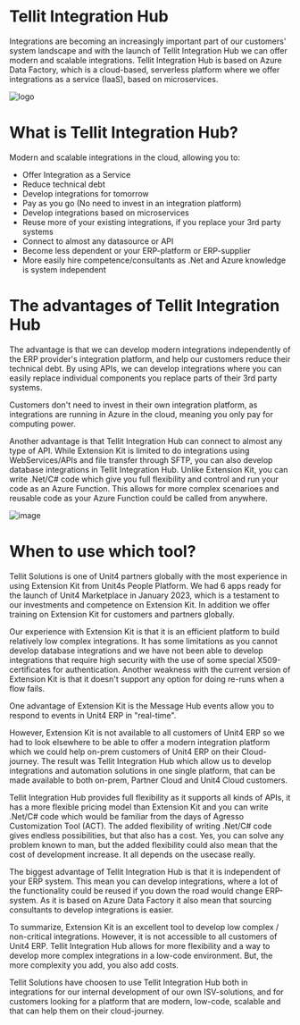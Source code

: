 # Tellit Integration Hub

Integrations are becoming an increasingly important part of our customers' system landscape and with the launch of Tellit Integration Hub we can offer modern and scalable integrations. Tellit Integration Hub is based on Azure Data Factory, which is a cloud-based, serverless platform where we offer integrations as a service (IaaS), based on microservices.

![logo](https://user-images.githubusercontent.com/112073908/219849723-51d2b7fe-427c-4978-8375-de881e1af79f.png)


# What is Tellit Integration Hub?

Modern and scalable integrations in the cloud, allowing you to:

- Offer Integration as a Service
- Reduce technical debt
- Develop integrations for tomorrow
- Pay as you go (No need to invest in an integration platform)
- Develop integrations based on microservices
- Reuse more of your existing integrations, if you replace your 3rd party systems
- Connect to almost any datasource or API
- Become less dependent or your ERP-platform or ERP-supplier
- More easily hire competence/consultants as .Net and Azure knowledge is system independent


# The advantages of Tellit Integration Hub

The advantage is that we can develop modern integrations independently of the ERP provider's integration platform, and help our customers reduce their technical debt. By using APIs, we can develop integrations where you can easily replace individual components you replace parts of their 3rd party systems.

Customers don't need to invest in their own integration platform, as integrations are running in Azure in the cloud, meaning you only pay for computing power.

Another advantage is that Tellit Integration Hub can connect to almost any type of API.
While Extension Kit is limited to do integrations using WebServices/APIs and file transfer through SFTP, you can also develop database integrations in Tellit Integration Hub. Unlike Extension Kit, you can write .Net/C# code which give you full flexibility and control and run your code as an Azure Function.
This allows for more complex scenarioes and reusable code as your Azure Function could be called from anywhere.

![image](https://user-images.githubusercontent.com/112073908/219850431-615bbf95-0698-4fd1-8e8c-a86903216f49.png)


# When to use which tool?

Tellit Solutions is one of Unit4 partners globally with the most experience in using Extension Kit from Unit4s People Platform.
We had 6 apps ready for the launch of Unit4 Marketplace in January 2023, which is a testament to our investments and competence on Extension Kit.
In addition we offer training on Extension Kit for customers and partners globally.

Our experience with Extension Kit is that it is an efficient platform to build relatively low complex integrations. It has some limitations as you cannot develop database integrations and we have not been able to develop integrations that require high security with the use of some special X509-certificates for authentication. Another weakness with the current version of Extension Kit is that it doesn't support any option for doing re-runs when a flow fails.

One advantage of Extension Kit is the Message Hub events allow you to respond to events in Unit4 ERP in "real-time".

However, Extension Kit is not available to all customers of Unit4 ERP so we had to look elsewhere to be able to offer a modern integration platform which we could help on-prem customers of Unit4 ERP on their Cloud-journey. The result was Tellit Integration Hub which allow us to develop integrations and automation solutions in one single platform, that can be made available to both on-prem, Partner Cloud and Unit4 Cloud customers.

Tellit Integration Hub provides full flexibility as it supports all kinds of APIs, it has a more flexible pricing model than Extension Kit and you can write .Net/C# code which would be familiar from the days of Agresso Customization Tool (ACT). The added flexibility of writing .Net/C# code gives endless possibilities, but that also has a cost. Yes, you can solve any problem known to man, but the added flexibility could also mean that the cost of development increase. It all depends on the usecase really.

The biggest advantage of Tellit Integration Hub is that it is independent of your ERP system. This mean you can develop integrations, where a lot of the functionality could be reused if you down the road would change ERP-system. As it is based on Azure Data Factory it also mean that sourcing consultants to develop integrations is easier.

To summarize, Extension Kit is an excellent tool to develop low complex / non-critical integrations. However, it is not accessible to all customers of Unit4 ERP.
Tellit Integration Hub allows for more flexibility and a way to develop more complex integrations in a low-code environment. But, the more complexity you add, you also add costs.

Tellit Solutions have choosen to use Tellit Integration Hub both in integrations for our internal development of our own ISV-solutions, and for customers looking for a platform that are modern, low-code, scalable and that can help them on their cloud-journey.


